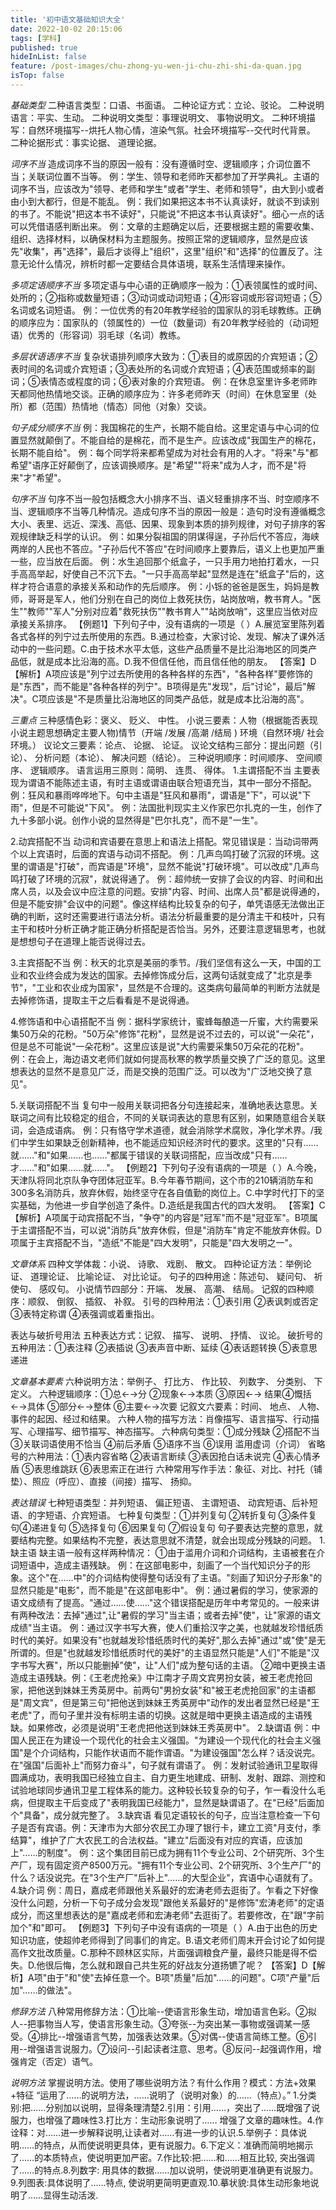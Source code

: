 ```yaml
---
title: '初中语文基础知识大全'
date: 2022-10-02 20:15:06
tags: [学科]
published: true
hideInList: false
feature: /post-images/chu-zhong-yu-wen-ji-chu-zhi-shi-da-quan.jpg
isTop: false
---
```

*基础类型*
二种语言类型：口语、书面语。
二种论证方式：立论、驳论。
二种说明语言：平实、生动。
二种说明文类型：事理说明文、 事物说明文。
二种环境描写：自然环境描写--烘托人物心情，渲染气氛。社会环境描写--交代时代背景。
二种论据形式：事实论据、 道理论据。

*词序不当*
造成词序不当的原因一般有：没有遵循时空、逻辑顺序；介词位置不当；关联词位置不当等。
例：学生、领导和老师昨天都参加了开学典礼。主语的词序不当，应该改为"领导、老师和学生"或者"学生、老师和领导"，由大到小或者由小到大都行，但是不能乱。
例：我们如果把这本书不认真读好，就谈不到读别的书了。不能说"把这本书不读好"，只能说"不把这本书认真读好"。细心一点的话可以凭借语感判断出来。
例：文章的主题确定以后，还要根据主题的需要收集、组织、选择材料，以确保材料为主题服务。按照正常的逻辑顺序，显然是应该先"收集"，再"选择"，最后才谈得上"组织"，这里"组织"和"选择"的位置反了。注意无论什么情况，辨析时都一定要结合具体语境，联系生活情理来操作。

*多项定语顺序不当*
多项定语与中心语的正确顺序一般为：①表领属性的或时间、处所的；②指称或数量短语；③动词或动词短语；④形容词或形容词短语；⑤名词或名词短语。
例：一位优秀的有20年教学经验的国家队的羽毛球教练。正确的顺序应为：国家队的（领属性的）一位（数量词）有20年教学经验的（动词短语）优秀的（形容词）羽毛球（名词）教练。

*多层状语语序不当*
复杂状语排列顺序大致为：①表目的或原因的介宾短语；②表时间的名词或介宾短语；③表处所的名词或介宾短语；④表范围或频率的副词；⑤表情态或程度的词；⑥表对象的介宾短语。
例：在休息室里许多老师昨天都同他热情地交谈。正确的顺序应为：许多老师昨天（时间）在休息室里（处所）都（范围）热情地（情态）同他（对象）交谈。

*句子成分顺序不当*
例：我国棉花的生产，长期不能自给。这里定语与中心词的位置显然就颠倒了。不能自给的是棉花，而不是生产。应该改成"我国生产的棉花，长期不能自给"。
例：每个同学将来都希望成为对社会有用的人才。"将来"与"都希望"语序正好颠倒了，应该调换顺序。是"希望""将来"成为人才，而不是"将来"才"希望"。

*句序不当*
句序不当一般包括概念大小排序不当、语义轻重排序不当、时空顺序不当、逻辑顺序不当等几种情况。造成句序不当的原因一般是：造句时没有遵循概念大小、表里、远近、深浅、高低、因果、现象到本质的排列规律，对句子排序的客观规律缺乏科学的认识。
例：如果分裂祖国的阴谋得逞，子孙后代不答应，海峡两岸的人民也不答应。"子孙后代不答应"在时间顺序上要靠后，语义上也更加严重一些，应当放在后面。
例：水生追回那个纸盒子，一只手用力地拍打着水，一只手高高举起，好使自己不沉下去。"一只手高高举起"显然是连在"纸盒子"后的，这样才符合语意的承接关系和动作的先后顺序。
例：小铄的爸爸是医生，妈妈是教师，哥哥是军人，他们分别在自己的岗位上救死扶伤，站岗放哨，教书育人。"医生""教师""军人"分别对应着"救死扶伤""教书育人""站岗放哨"，这里应当依对应承接关系排序。
【例题1】下列句子中，没有语病的一项是（ ）A.展览室里陈列着各式各样的列宁过去所使用的东西。B.通过检查，大家讨论、发现、解决了课外活动中的一些问题。C.由于技术水平太低，这些产品质量不是比沿海地区的同类产品低，就是成本比沿海的高。D.我不但信任他，而且信任他的朋友。
【答案】D【解析】A项应该是"列宁过去所使用的各种各样的东西"，"各种各样"要修饰的是"东西"，而不能是"各种各样的列宁"。B项得是先"发现"，后"讨论"，最后"解决"。C项应该是"不是质量比沿海地区的同类产品低，就是成本比沿海的高"。

*三重点*
三种感情色彩：褒义、 贬义、 中性。
小说三要素：人物（根据能否表现小说主题思想确定主要人物)情节（开端 /发展 /高潮 /结局 ) 环境（自然环境/ 社会环境。）
议论文三要素：论点、 论据、 论证。
议论文结构三部分：提出问题（引论）、 分析问题（本论）、 解决问题（结论）。
三种说明顺序：时间顺序、 空间顺序、 逻辑顺序。
语言运用三原则：简明、 连贯、 得体。
1.主谓搭配不当
主要表现为谓语不能陈述主语，有时主语或谓语由联合短语充当，其中一部分不搭配。
例：狂风和暴雨哗哗地下。句中主语是"狂风和暴雨"，谓语是"下"，可以说"下雨"，但是不可能说"下风"。
例：法国批判现实主义作家巴尔扎克的一生，创作了九十多部小说。创作小说的显然得是"巴尔扎克"，而不是"一生"。

2.动宾搭配不当
动词和宾语要在意思上和语法上搭配。常见错误是：当动词带两个以上宾语时，后面的宾语与动词不搭配。
例：几声鸟鸣打破了沉寂的环境。这里的谓语是"打破"，而宾语是"环境"，显然不能说"打破环境"。可以改成"几声鸟鸣打破了环境的沉寂"，就说得通了。
例：超帅统一安排了会议的内容、时间和出席人员，以及会议中应注意的问题。安排"内容、时间、出席人员"都是说得通的，但是不能安排"会议中的问题"。像这样结构比较复杂的句子，单凭语感无法做出正确的判断，这时还需要进行语法分析。语法分析最重要的是分清主干和枝叶，只有主干和枝叶分析正确才能正确分析搭配是否恰当。另外，还要注意逻辑思考，也就是想想句子在道理上能否说得过去。

3.主宾搭配不当
例：秋天的北京是美丽的季节。/我们坚信有这么一天，中国的工业和农业终会成为发达的国家。去掉修饰成分后，这两句话就变成了"北京是季节"，"工业和农业成为国家"，显然是不合理的。这类病句最简单的判断方法就是去掉修饰语，提取主干之后看看是不是说得通。

4.修饰语和中心语搭配不当
例：据科学家统计，蜜蜂每酿造一斤蜜，大约需要采集50万朵的花粉。"50万朵"修饰"花粉"，显然是说不过去的，可以说"一朵花"，但是总不可能说"一朵花粉"。这里应该是说"大约需要采集50万朵花的花粉"。
例：在会上，海边语文老师们就如何提高秋寒的教学质量交换了广泛的意见。这里想表达的显然不是意见广泛，而是交换的范围广泛。可以改为"广泛地交换了意见"。

5.关联词搭配不当
复句中一般用关联词把各分句连接起来，准确地表达意思。关联词之间有比较稳定的组合，不同的关联词表达的意思有区别，如果随意组合关联词，会造成语病。
例：只有恪守学术道德，就会消除学术腐败，净化学术界。/我们中学生如果缺乏创新精神，也不能适应知识经济时代的要求。这里的"只有……就……"和"如果……也……"都属于错误的关联词搭配，应当改成"只有……才……"和"如果……就……"。
【例题2】下列句子没有语病的一项是（ ）A.今晚，天津队将同北京队争夺团体冠亚军。B.今年春节期间，这个市的210辆消防车和300多名消防兵，放弃休假，始终坚守在各自值勤的岗位上。C.中学时代打下的坚实基础，为他进一步自学创造了条件。D.造纸是我国古代的四大发明。
【答案】C【解析】A项属于动宾搭配不当，"争夺"的内容是"冠军"而不是"冠亚军"。B项属于主谓搭配不当，可以说"消防兵"放弃休假，但是"消防车"肯定不能放弃休假。D项属于主宾搭配不当，"造纸"不能是"四大发明"，只能是"四大发明之一"。

*文章体系*
四种文学体裁：小说、 诗歌、 戏剧、 散文。
四种论证方法：举例论证、 道理论证、 比喻论证、 对比论证。
句子的四种用途：陈述句、 疑问句、 祈使句、 感叹句。
小说情节四部分：开端、 发展、 高潮、 结局。
记叙的四种顺序：顺叙、 倒叙、 插叙、 补叙。
引号的四种用法：①表引用 ②表讽刺或否定 ③表特定称谓 ④表强调或着重指出。

表达与破折号用法
五种表达方式：记叙、 描写、 说明、 抒情、 议论。
破折号的五种用法：①表注释 ②表插说 ③表声音中断、延续 ④表话题转换 ⑤表意思递进

*文章基本要素*
六种说明方法：举例子、 打比方、 作比较、 列数字、 分类别、 下定义。
六种逻辑顺序：①总←→分 ②现象←→本质 ③原因←→ 结果④慨括←→具体 ⑤部分←→整体 ⑥主要←→次要
记叙文六要素：时间、 地点、 人物、 事件的起因、经过和结果。
六种人物的描写方法：肖像描写、语言描写、行动描写、心理描写、细节描写、神态描写。
六种病句类型：①成分残缺 ②搭配不当 ③关联词语使用不恰当 ④前后矛盾 ⑤语序不当 ⑥误用 滥用虚词（介词）
省略号的六种用法：①表内容省略 ②表语言断续 ③表因抢白话未说完 ④表心情矛盾 ⑤表思维跳跃 ⑥表思索正在进行
六种常用写作手法：象征、对比、衬托（铺垫）、照应（呼应）、直接（间接）描写、 扬抑。

*表达错误*
七种短语类型：并列短语、 偏正短语、 主谓短语、 动宾短语、后补短语、的字短语、介宾短语。
七种复句类型：①并列复句 ②转折复句 ③条件复句④递进复句 ⑤选择复句 ⑥因果复句 ⑦假设复句
句子要表达完整的意思，就要结构完整。如果结构不完整，表达意思就不清楚，就会出现成分残缺的问题。
1.缺主语
缺主语一般有这样两种情况：
①由于滥用介词和介词结构，主语被套在介词短语中，造成主语残缺。
例：在这部电影中，刻画了一个当代知识分子的形象。这个"在……中"的介词结构使得整句话没有了主语。"刻画了知识分子形象"的显然只能是"电影"，而不能是"在这部电影中"。
例：通过暑假的学习，使家源的语文成绩有了提高。"通过……使……"这个错误搭配是历年中考常见的。一般来讲有两种改法：去掉"通过",让"暑假的学习"当主语；或者去掉"使"，让"家源的语文成绩"当主语。
例：通过汉字书写大赛，使人们重拾汉字之美，也就越发珍惜纸质时代的美好。如果没有"也就越发珍惜纸质时代的美好",那么去掉"通过"或"使"是无所谓的。但是"也就越发珍惜纸质时代的美好"的主语显然只能是"人们"不能是"汉字书写大赛"，所以只能删掉"使"，让"人们"成为整句话的主语。
②暗中更换主语造成主语残缺。例：《王老虎抢亲》中江南才子周文宾男扮女装，被王老虎抢回家，把他送到妹妹王秀英房中。前两句"男扮女装"和"被王老虎抢回家"的主语都是"周文宾"，但是第三句"把他送到妹妹王秀英房中"动作的发出者显然已经是"王老虎"了，而句子里并没有标明主语的切换。这就是暗中更换主语造成的主语残缺。如果修改，必须是说明"王老虎把他送到妹妹王秀英房中"。
2.缺谓语
例：中国人民正在为建设一个现代化的社会主义强国。"为建设一个现代化的社会主义强国"是个介词结构，只能作状语而不能作谓语。"为建设强国"怎么样？话没说完。在"强国"后面补上"而努力奋斗"，句子就有谓语了。
例：发射试验通讯卫星取得圆满成功，表明我国已经独立自主、自力更生地建成、研制、发射、跟踪、测控和试验地球同步通讯卫星工程体系的能力。这种较长较复杂的句子，乍一看没什么毛病，但提取主干后变成了"表明我国已经能力"，显然是缺谓语了。在"已经"后面加个"具备"，成分就完整了。
3.缺宾语
看见定语较长的句子，应当注意检查一下句子是否有宾语。例：天津市为大部分农民工办理了银行卡，建立工资"月支付，季结算"，维护了广大农民工的合法权益。"建立"后面没有对应的宾语，应该加上"……的制度"。
例：这个集团目前已成为拥有11个专业公司、2个研究所、3个生产厂，现有固定资产8500万元。"拥有11个专业公司、2个研究所、3个生产厂"的什么？话没说完。在"3个生产厂"后补上"……的大型企业"，宾语中心语就有了。
4.缺介词
例：周日，嘉成老师跟他关系最好的宏涛老师去逛街了。乍看之下好像没什么问题，分析一下句子成分会发现"跟他关系最好的"是修饰"宏涛老师"的定语成分，而这里想表达的是"嘉成老师和宏涛老师"去逛街了。若要修改，在"跟"字前加个"和"即可。
【例题3】下列句子中没有语病的一项是（ ）A.由于出色的历史知识功底，使超帅老师得到了同事们的肯定。B.语文老师们周末开会讨论了如何提高作文批改质量。C.那种不顾林区实际，片面强调粮食产量，最终只能是得不偿失。D.他很后悔，怎么就和跟自己共生死的好战友分道扬镳了呢？
【答案】D【解析】A项"由于"和"使"去掉任意一个。B项"质量"后加"……的问题"。C项"产量"后加"……的做法"。


*修辞方法*
八种常用修辞方法：①比喻--使语言形象生动，增加语言色彩。②拟人--把事物当人写，使语言形象生动。③夸张--为突出某一事物或强调某一感受。④排比--增强语言气势，加强表达效果。⑤对偶--使语言简练工整。⑥引用--增强语言说服力。⑦设问--引起读者注意、思考。⑧反问--起强调作用，增强肯定（否定）语气。

*说明方法*
掌握说明方法。使用了哪些说明方法？有什么作用？模式：方法+效果+特征
“运用了……的说明方法，……说明了（说明对象）的……（特点）。”
1.分类别:把……分别加以说明，显得条理清楚2.引用：引用……，突出了……既增强了说服力，也增强了趣味性3.打比方：生动形象说明了…… 增强了文章的趣味性。4.作诠释：对……进一步解释说明,让读者对……有进一步的认识.5.举例子：具体说明……的特点，从而使说明更具体，更有说服力。6.下定义：准确而简明地揭示了……的本质特点，使说明更加严密。7.作比较:把……和……相互比较, 突出强调了……的特点.8.列数字: 用具体的数据……加以说明，使说明更准确更有说服力。9.列图表:具体说明了……特点, 使说明更简明更直观.10.摹状貌:具体生动形象地说明了……显得生动活泼.
